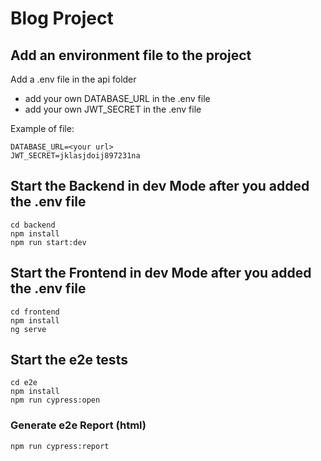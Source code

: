 # Blog Project

## Add an environment file to the project
Add a .env file in the api folder 
 - add your own DATABASE_URL in the .env file
 - add your own JWT_SECRET in the .env file

Example of file: 

    DATABASE_URL=<your url>  
    JWT_SECRET=jklasjdoij897231na

## Start the Backend in dev Mode after you added the .env file
`cd backend`  
`npm install`  
`npm run start:dev`  
  
## Start the Frontend in dev Mode after you added the .env file
`cd frontend`    
`npm install`  
`ng serve`  

## Start the e2e tests
`cd e2e`    
`npm install`  
`npm run cypress:open`
### Generate e2e Report (html)
`npm run cypress:report`